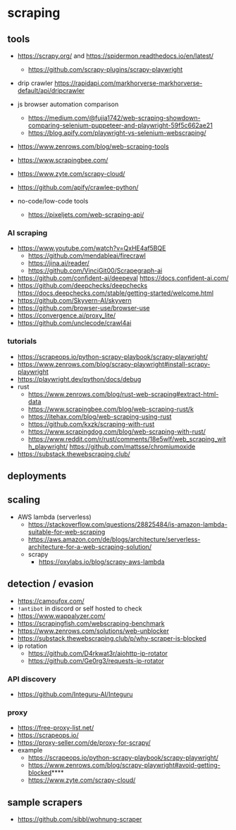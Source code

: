 # scraping

## tools

- https://scrapy.org/ and https://spidermon.readthedocs.io/en/latest/
  - https://github.com/scrapy-plugins/scrapy-playwright
- drip crawler https://rapidapi.com/markhorverse-markhorverse-default/api/dripcrawler
- js browser automation comparison
  - https://medium.com/@fujia1742/web-scraping-showdown-comparing-selenium-puppeteer-and-playwright-59f5c662ae21
  - https://blog.apify.com/playwright-vs-selenium-webscraping/
- https://www.zenrows.com/blog/web-scraping-tools
- https://www.scrapingbee.com/
- https://www.zyte.com/scrapy-cloud/
- https://github.com/apify/crawlee-python/
 
- no-code/low-code tools
  - https://pixeljets.com/web-scraping-api/


### AI scraping

- https://www.youtube.com/watch?v=QxHE4af5BQE
  - https://github.com/mendableai/firecrawl
  - https://jina.ai/reader/
  - https://github.com/VinciGit00/Scrapegraph-ai
- https://github.com/confident-ai/deepeval https://docs.confident-ai.com/
- https://github.com/deepchecks/deepchecks https://docs.deepchecks.com/stable/getting-started/welcome.html
- https://github.com/Skyvern-AI/skyvern
- https://github.com/browser-use/browser-use
- https://convergence.ai/proxy_lite/
- https://github.com/unclecode/crawl4ai

### tutorials

- https://scrapeops.io/python-scrapy-playbook/scrapy-playwright/
- https://www.zenrows.com/blog/scrapy-playwright#install-scrapy-playwright
- https://playwright.dev/python/docs/debug
- rust
  - https://www.zenrows.com/blog/rust-web-scraping#extract-html-data
  - https://www.scrapingbee.com/blog/web-scraping-rust/k
  - https://itehax.com/blog/web-scraping-using-rust
  - https://github.com/kxzk/scraping-with-rust
  - https://www.scrapingdog.com/blog/web-scraping-with-rust/
  - https://www.reddit.com/r/rust/comments/18e5wlf/web_scraping_with_playwright/ https://github.com/mattsse/chromiumoxide
- https://substack.thewebscraping.club/

## deployments

## scaling

- AWS lambda (serverless)
  - https://stackoverflow.com/questions/28825484/is-amazon-lambda-suitable-for-web-scraping
  - https://aws.amazon.com/de/blogs/architecture/serverless-architecture-for-a-web-scraping-solution/
  - scrapy
    - https://oxylabs.io/blog/scrapy-aws-lambda

## detection / evasion

- https://camoufox.com/
- `!antibot` in discord or self hosted to check
- https://www.wappalyzer.com/
- https://scrapingfish.com/webscraping-benchmark
- https://www.zenrows.com/solutions/web-unblocker
- https://substack.thewebscraping.club/p/why-scraper-is-blocked
- ip rotation
  - https://github.com/D4rkwat3r/aiohttp-ip-rotator
  - https://github.com/Ge0rg3/requests-ip-rotator
### API discovery

- https://github.com/Integuru-AI/Integuru


### proxy

- https://free-proxy-list.net/
- https://scrapeops.io/
- https://proxy-seller.com/de/proxy-for-scrapy/
- example
  - https://scrapeops.io/python-scrapy-playbook/scrapy-playwright/
  - https://www.zenrows.com/blog/scrapy-playwright#avoid-getting-blocked****
  - https://www.zyte.com/scrapy-cloud/
 


## sample scrapers

- https://github.com/sibbl/wohnung-scraper
